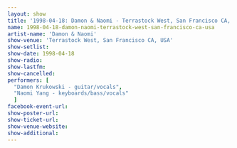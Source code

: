 ```yaml
---
layout: show
title: '1998-04-18: Damon & Naomi - Terrastock West, San Francisco CA, USA'
name: 1998-04-18-damon-naomi-terrastock-west-san-francisco-ca-usa
artist-name: 'Damon & Naomi'
show-venue: 'Terrastock West, San Francisco CA, USA'
show-setlist: 
show-date: 1998-04-18
show-radio: 
show-lastfm: 
show-cancelled: 
performers: [
  "Damon Krukowski - guitar/vocals",
  "Naomi Yang - keyboards/bass/vocals"
  ]
facebook-event-url: 
show-poster-url: 
show-ticket-url: 
show-venue-website: 
show-additional: 
---
```


